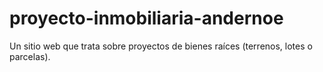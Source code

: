 # proyecto-inmobiliaria-andernoe
Un sitio web que trata sobre proyectos de bienes raíces (terrenos, lotes o parcelas).
